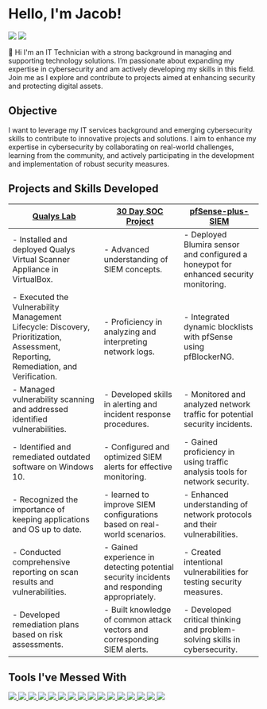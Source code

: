 # Hello, I'm Jacob!
<a href="https://www.linkedin.com/in/jacob-brown-950jrb/"><img src="https://img.shields.io/badge/-LinkedIn-0072b1?&style=for-the-badge&logo=linkedin&logoColor=white" /></a>
<a href="https://www.comptia.org/certifications/network">
    <img src="https://img.shields.io/badge/-Network%2B-FF0000?&style=for-the-badge&logo=CompTIA&logoColor=white" />
</a>


👋 Hi I'm an IT Technician with a strong background in managing and supporting technology solutions. I’m passionate about expanding my expertise in cybersecurity and am actively developing my skills in this field. Join me as I explore and contribute to projects aimed at enhancing security and protecting digital assets.

## Objective

I want to leverage my IT services background and emerging cybersecurity skills to contribute to innovative projects and solutions. I aim to enhance my expertise in cybersecurity by collaborating on real-world challenges, learning from the community, and actively participating in the development and implementation of robust security measures.

## Projects and Skills Developed

| [Qualys Lab](https://github.com/Jacob-Brown-950/Qualys-Lab)                                              | [30 Day SOC Project](https://github.com/Jacob-Brown-950/30-Day-SOC-Project)                                              | [pfSense-plus-SIEM](https://github.com/Jacob-Brown-950/pfSense-plus-SIEM)                                      |
|--------------------------------------------------------|-----------------------------------------------------------|-------------------------------------------------------|
| - Installed and deployed Qualys Virtual Scanner Appliance in VirtualBox.  | - Advanced understanding of SIEM concepts.                | - Deployed Blumira sensor and configured a honeypot for enhanced security monitoring. |
| - Executed the Vulnerability Management Lifecycle: Discovery, Prioritization, Assessment, Reporting, Remediation, and Verification. | - Proficiency in analyzing and interpreting network logs. | - Integrated dynamic blocklists with pfSense using pfBlockerNG. |
| - Managed vulnerability scanning and addressed identified vulnerabilities. | - Developed skills in alerting and incident response procedures. | - Monitored and analyzed network traffic for potential security incidents. |
| - Identified and remediated outdated software on Windows 10. | - Configured and optimized SIEM alerts for effective monitoring. | - Gained proficiency in using traffic analysis tools for network security. |
| - Recognized the importance of keeping applications and OS up to date. | - learned to improve SIEM configurations based on real-world scenarios. | - Enhanced understanding of network protocols and their vulnerabilities. |
| - Conducted comprehensive reporting on scan results and vulnerabilities. | - Gained experience in detecting potential security incidents and responding appropriately. | - Created intentional vulnerabilities for testing security measures. |
| - Developed remediation plans based on risk assessments. | - Built knowledge of common attack vectors and corresponding SIEM alerts. | - Developed critical thinking and problem-solving skills in cybersecurity. |



## Tools I've Messed With
<div>
    <a href="https://www.vultr.com/">
        <img src="https://img.shields.io/badge/-Vultr-0093D1?style=for-the-badge&logo=Vultr&logoColor=white" />
    </a>
    <a href="https://www.elastic.co/elk-stack">
        <img src="https://img.shields.io/badge/-ELK%20Stack-005571?style=for-the-badge&logo=Elastic&logoColor=white" />
    </a>
    <a href="https://github.com/its-a-feature/Mythic">
        <img src="https://img.shields.io/badge/-Mythic-2E3A87?style=for-the-badge&logo=github&logoColor=white" />
    </a>
    <a href="https://wazuh.com/">
        <img src="https://img.shields.io/badge/-Wazuh-005C9E?style=for-the-badge&logo=webtrees&logoColor=white" />
    </a>
    <a href="https://blumira.com/">
        <img src="https://img.shields.io/badge/-Blumira-003B6F?style=for-the-badge" />
    </a>
    <a href="https://www.ninjaone.com/">
        <img src="https://img.shields.io/badge/-NinjaOne-3C91E6?style=for-the-badge&logo=NinjaOne&logoColor=white" />
    </a>
    <a href="https://www.sentinelone.com/">
        <img src="https://img.shields.io/badge/-SentinelOne-4B275F?style=for-the-badge&logo=SentinelOne&logoColor=white" />
    </a>
    <a href="https://www.ui.com/">
        <img src="https://img.shields.io/badge/-Ubiquiti-0077B6?style=for-the-badge&logo=Ubiquiti&logoColor=white" />
    </a>
    <a href="https://www.pfsense.org/">
        <img src="https://img.shields.io/badge/-pfSense-005F5F?style=for-the-badge&logo=pfSense&logoColor=white" />
    </a>
    <a href="https://www.sonicwall.com/">
        <img src="https://img.shields.io/badge/-SonicWall-CC0000?style=for-the-badge&logo=SonicWall&logoColor=white" />
    </a>
    <a href="https://www.wireshark.org/">
        <img src="https://img.shields.io/badge/-Wireshark-1679A7?style=for-the-badge&logo=Wireshark&logoColor=white" />
    </a>
    <a href="https://www.kali.org/tools/hydra/">
        <img src="https://img.shields.io/badge/-Hydra-0A5E7B?style=for-the-badge&logo=kali-linux&logoColor=white" />
    </a>
    <a href="https://nmap.org/">
        <img src="https://img.shields.io/badge/-Nmap-000000?style=for-the-badge&logoColor=white" />
    </a>
    <a href="https://www.fakedns.com/">
        <img src="https://img.shields.io/badge/-FakeDNS-4B1F52?style=for-the-badge" />
    </a>
    <a href="https://www.oracle.com/">
        <img src="https://img.shields.io/badge/-Oracle-F80000?style=for-the-badge&logo=Oracle&logoColor=white" />
    </a>
    <a href="https://www.cyberchef.io/">
        <img src="https://img.shields.io/badge/-CyberChef-6C7A8A?style=for-the-badge" />
    </a>
</div>


